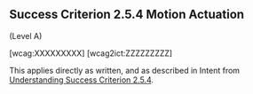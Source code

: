 ## Success Criterion 2.5.4 Motion Actuation

(Level A)

[wcag:XXXXXXXXX]
[wcag2ict:ZZZZZZZZZ]

This applies directly as written, and as described in Intent from [Understanding Success Criterion 2.5.4](https://www.w3.org/WAI/WCAG22/Understanding/motion-actuation.html#intent).
